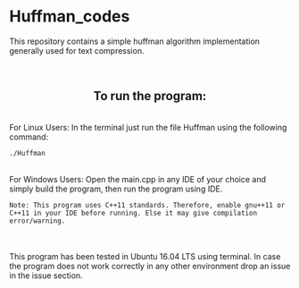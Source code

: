 # Huffman_codes

This repository contains a simple huffman algorithm implementation generally used for text compression.
  
 <br>
 <h2 align="center">To run the program:</h2>	
 <br>	
 	For Linux Users: In the terminal just run the file Huffman using the following command:
  
  	./Huffman
  
 <br>
 	For Windows Users: Open the main.cpp in any IDE of your choice and simply build the program, then run the program using IDE.
  	
	Note: This program uses C++11 standards. Therefore, enable gnu++11 or C++11 in your IDE before running. Else it may give compilation error/warning.
  
<br><br>
  This program has been tested in Ubuntu 16.04 LTS using terminal. In case the program does not work correctly in any other environment drop an issue in the issue section. 

